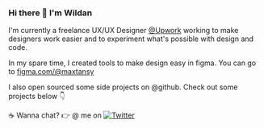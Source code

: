 ### Hi there 👋  I'm Wildan

I'm currently a freelance UX/UX Designer [@Upwork](https://upwork.com) working to make designers work easier and to experiment what's possible with design and code.

In my spare time, I created tools to make design easy in figma. You can go to [figma.com/@maxtansy](https://figma.com/@maxtansy)

I also open sourced some side projects on @github. Check out some projects below 👇

☕ Wanna chat? 👉 @ me on [![Twitter](https://img.shields.io/twitter/follow/m0rteilss?label=Follow&style=social)](https://twitter.com/m0rteilss)
